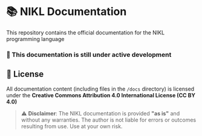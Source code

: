 # 📚 NIKL Documentation

This repository contains the official documentation for the NIKL programming language


### 🚧 This documentation is still under active development


## 🪪 License

All documentation content (including files in the `/docs` directory) is licensed under the **Creative Commons Attribution 4.0 International License (CC BY 4.0)**

> ⚠️ **Disclaimer**: The NIKL documentation is provided **"as is"** and without any warranties. The author is not liable for errors or outcomes resulting from use. Use at your own risk.
